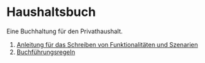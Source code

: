 Haushaltsbuch
=============

Eine Buchhaltung für den Privathaushalt.

1. [Anleitung für das Schreiben von Funktionalitäten und Szenarien](domaene/src/test/resources/de/therapeutenkiller/haushaltsbuch/domaene/README.md)
2. [Buchführungsregeln](domaene/src/test/resources/de/therapeutenkiller/haushaltsbuch/domaene/Buchführungsregeln.md)

